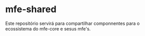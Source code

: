 # mfe-shared
Este repositório servirá para compartilhar componnentes para o ecossistema do mfe-core e sesus mfe's.
